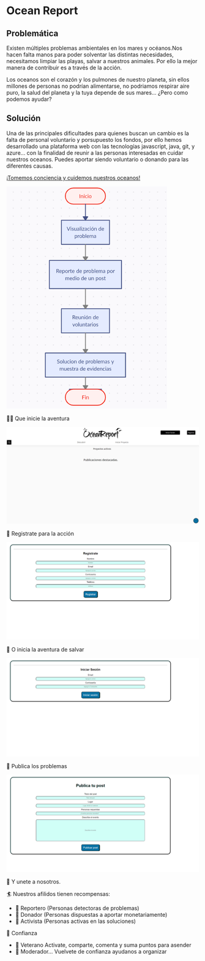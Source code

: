 # Ocean Report
## Problemática
Existen múltiples problemas ambientales en los mares y océanos.Nos hacen falta manos para poder solventar las distintas necesidades, necesitamos limpiar las playas, salvar a nuestros animales. Por ello la mejor manera de contribuir es a través de la acción.

Los oceanos son el corazón y los pulmones de nuestro planeta, sin ellos millones de personas no podrían alimentarse, no podriamos respirar aire puro, la salud del planeta y la tuya depende de sus mares... ¿Pero como podemos ayudar?

## Solución
Una de las principales dificultades para quienes buscan un cambio es la falta de personal voluntario y porsupuesto los fondos, por ello hemos desarrollado una plataforma web
con las tecnologías javascript, java, git, y azure... con la finalidad de reunir a las personas interesadas en cuidar nuestros oceanos. Puedes aportar siendo voluntario o
donando para las diferentes causas.

[¡Tomemos conciencia y cuidemos nuestros oceanos!](https://github.com/user/repo/blob/branch/other_file.md)

![Selección solución](https://github.com/z750mm13/hack-the-ocean/blob/main/screenshots/Captura%20de%20pantalla%20de%202022-05-15%2018-41-56.png?raw=true)

:astronaut: Que inicie la aventura

![Pagina principal](https://github.com/z750mm13/hack-the-ocean/blob/main/screenshots/MicrosoftTeams-image.png?raw=true)

:pencil: Registrate para la acción

![Pagina principal](https://github.com/z750mm13/hack-the-ocean/blob/main/screenshots/MicrosoftTeams-image3.png?raw=true)

:station: O inicia la aventura de salvar

![Pagina principal](https://github.com/z750mm13/hack-the-ocean/blob/main/screenshots/MicrosoftTeams-image-2.png?raw=true)

:page_facing_up: Publica los problemas

![Pagina principal](https://github.com/z750mm13/hack-the-ocean/blob/main/screenshots/MicrosoftTeams-image4.png?raw=true)


:steam_locomotive: Y unete a nosotros.

:surfer: Nuestros afilidos tienen recompensas:

* :medal_sports: Reportero (Personas detectoras de problemas)
* :medal_sports: Donador (Personas dispuestas a aportar monetariamente)
* :medal_sports: Activista (Personas activas en las soluciones)


:speedboat: Confianza

* :medal_sports: Veterano Activate, comparte, comenta y suma puntos para asender
* :medal_sports: Moderador... Vuelvete de confianza ayudanos a organizar